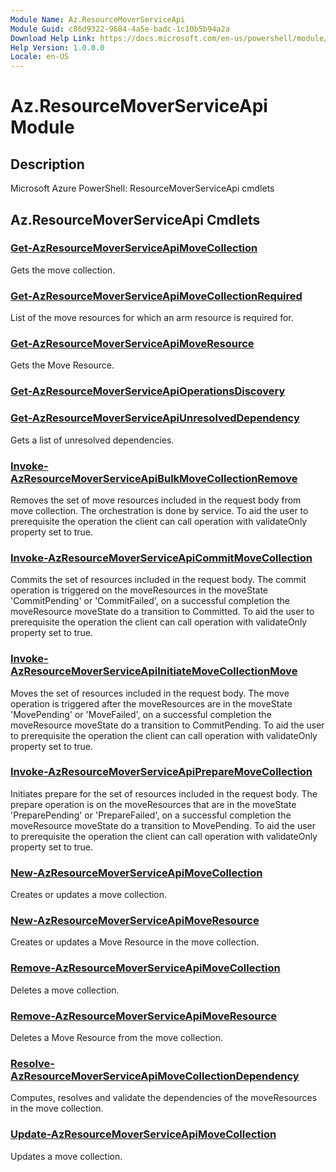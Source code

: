 ```yaml
---
Module Name: Az.ResourceMoverServiceApi
Module Guid: c86d9322-9684-4a5e-badc-1c10b5b94a2a
Download Help Link: https://docs.microsoft.com/en-us/powershell/module/az.resourcemoverserviceapi
Help Version: 1.0.0.0
Locale: en-US
---
```


# Az.ResourceMoverServiceApi Module
## Description
Microsoft Azure PowerShell: ResourceMoverServiceApi cmdlets

## Az.ResourceMoverServiceApi Cmdlets
### [Get-AzResourceMoverServiceApiMoveCollection](Get-AzResourceMoverServiceApiMoveCollection.md)
Gets the move collection.

### [Get-AzResourceMoverServiceApiMoveCollectionRequired](Get-AzResourceMoverServiceApiMoveCollectionRequired.md)
List of the move resources for which an arm resource is required for.

### [Get-AzResourceMoverServiceApiMoveResource](Get-AzResourceMoverServiceApiMoveResource.md)
Gets the Move Resource.

### [Get-AzResourceMoverServiceApiOperationsDiscovery](Get-AzResourceMoverServiceApiOperationsDiscovery.md)


### [Get-AzResourceMoverServiceApiUnresolvedDependency](Get-AzResourceMoverServiceApiUnresolvedDependency.md)
Gets a list of unresolved dependencies.

### [Invoke-AzResourceMoverServiceApiBulkMoveCollectionRemove](Invoke-AzResourceMoverServiceApiBulkMoveCollectionRemove.md)
Removes the set of move resources included in the request body from move collection.
The orchestration is done by service.
To aid the user to prerequisite the operation the client can call operation with validateOnly property set to true.

### [Invoke-AzResourceMoverServiceApiCommitMoveCollection](Invoke-AzResourceMoverServiceApiCommitMoveCollection.md)
Commits the set of resources included in the request body.
The commit operation is triggered on the moveResources in the moveState 'CommitPending' or 'CommitFailed', on a successful completion the moveResource moveState do a transition to Committed.
To aid the user to prerequisite the operation the client can call operation with validateOnly property set to true.

### [Invoke-AzResourceMoverServiceApiInitiateMoveCollectionMove](Invoke-AzResourceMoverServiceApiInitiateMoveCollectionMove.md)
Moves the set of resources included in the request body.
The move operation is triggered after the moveResources are in the moveState 'MovePending' or 'MoveFailed', on a successful completion the moveResource moveState do a transition to CommitPending.
To aid the user to prerequisite the operation the client can call operation with validateOnly property set to true.

### [Invoke-AzResourceMoverServiceApiPrepareMoveCollection](Invoke-AzResourceMoverServiceApiPrepareMoveCollection.md)
Initiates prepare for the set of resources included in the request body.
The prepare operation is on the moveResources that are in the moveState 'PreparePending' or 'PrepareFailed', on a successful completion the moveResource moveState do a transition to MovePending.
To aid the user to prerequisite the operation the client can call operation with validateOnly property set to true.

### [New-AzResourceMoverServiceApiMoveCollection](New-AzResourceMoverServiceApiMoveCollection.md)
Creates or updates a move collection.

### [New-AzResourceMoverServiceApiMoveResource](New-AzResourceMoverServiceApiMoveResource.md)
Creates or updates a Move Resource in the move collection.

### [Remove-AzResourceMoverServiceApiMoveCollection](Remove-AzResourceMoverServiceApiMoveCollection.md)
Deletes a move collection.

### [Remove-AzResourceMoverServiceApiMoveResource](Remove-AzResourceMoverServiceApiMoveResource.md)
Deletes a Move Resource from the move collection.

### [Resolve-AzResourceMoverServiceApiMoveCollectionDependency](Resolve-AzResourceMoverServiceApiMoveCollectionDependency.md)
Computes, resolves and validate the dependencies of the moveResources in the move collection.

### [Update-AzResourceMoverServiceApiMoveCollection](Update-AzResourceMoverServiceApiMoveCollection.md)
Updates a move collection.

